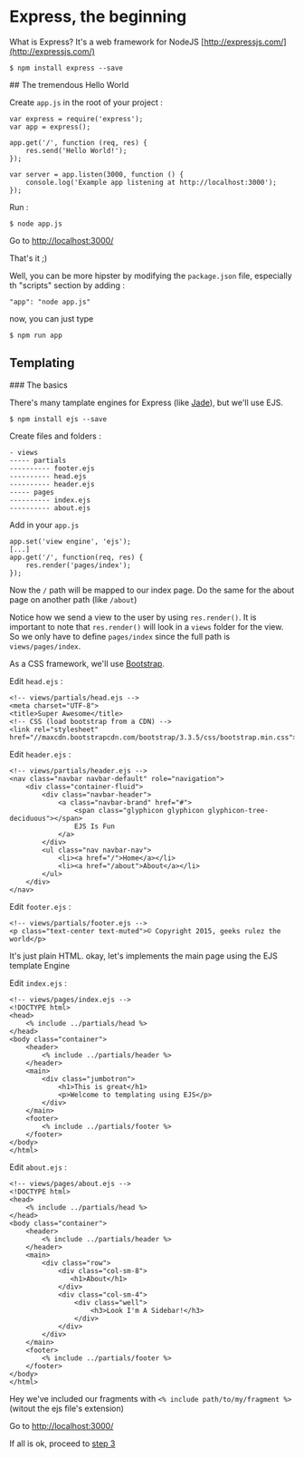 # Express, the beginning

What is Express? It's a web framework for NodeJS [http://expressjs.com/](http://expressjs.com/)

    $ npm install express --save
    
## The tremendous Hello World

Create `app.js` in the root of your project :

    var express = require('express');
    var app = express();
    
    app.get('/', function (req, res) {
        res.send('Hello World!');
    });
    
    var server = app.listen(3000, function () {
        console.log('Example app listening at http://localhost:3000');
    });

Run :

    $ node app.js

Go to [http://localhost:3000/](http://localhost:3000/)

That's it ;)

Well, you can be more hipster by modifying the `package.json` file, especially th "scripts" section by adding : 
    
    "app": "node app.js"
    
now, you can just type 
    
    $ npm run app

## Templating

### The basics 

There's many tamplate engines for Express (like [Jade](http://jade-lang.com/)), but we'll use EJS.

    $ npm install ejs --save

Create files and folders :

    - views
    ----- partials
    ---------- footer.ejs
    ---------- head.ejs
    ---------- header.ejs
    ----- pages
    ---------- index.ejs
    ---------- about.ejs
    
Add in your `app.js` 

    app.set('view engine', 'ejs');
    [...]
    app.get('/', function(req, res) {
        res.render('pages/index');
    });
    
Now the `/` path will be mapped to our index page. Do the same for the about page on another path (like `/about`)

Notice how we send a view to the user by using `res.render()`. It is important to note that `res.render()` will look in 
a `views` folder for the view. So we only have to define `pages/index` since the full path is `views/pages/index`.

As a CSS framework, we'll use [Bootstrap](http://getbootstrap.com/).

Edit `head.ejs` :

    <!-- views/partials/head.ejs -->    
    <meta charset="UTF-8">
    <title>Super Awesome</title>    
    <!-- CSS (load bootstrap from a CDN) -->
    <link rel="stylesheet" href="//maxcdn.bootstrapcdn.com/bootstrap/3.3.5/css/bootstrap.min.css">

Edit `header.ejs` :

    <!-- views/partials/header.ejs -->    
    <nav class="navbar navbar-default" role="navigation">
        <div class="container-fluid">    
            <div class="navbar-header">
                <a class="navbar-brand" href="#">
                    <span class="glyphicon glyphicon glyphicon-tree-deciduous"></span>
                    EJS Is Fun
                </a>
            </div>    
            <ul class="nav navbar-nav">
                <li><a href="/">Home</a></li>
                <li><a href="/about">About</a></li>
            </ul>          
        </div>
    </nav>

Edit `footer.ejs` :

    <!-- views/partials/footer.ejs -->    
    <p class="text-center text-muted">© Copyright 2015, geeks rulez the world</p>

It's just plain HTML. okay, let's implements the main page using the EJS template Engine

Edit `index.ejs` :

    <!-- views/pages/index.ejs -->    
    <!DOCTYPE html>
    <head>
        <% include ../partials/head %>
    </head>
    <body class="container">    
        <header>
            <% include ../partials/header %>
        </header>    
        <main>
            <div class="jumbotron">
                <h1>This is great</h1>
                <p>Welcome to templating using EJS</p>
            </div>
        </main>    
        <footer>
            <% include ../partials/footer %>
        </footer>        
    </body>
    </html>

Edit `about.ejs` : 

    <!-- views/pages/about.ejs -->    
    <!DOCTYPE html>
    <head>
        <% include ../partials/head %>
    </head>
    <body class="container">    
        <header>
            <% include ../partials/header %>
        </header>    
        <main>
            <div class="row">
                <div class="col-sm-8">                
                   <h1>About</h1>                    
                </div>
                <div class="col-sm-4">                    
                    <div class="well">
                        <h3>Look I'm A Sidebar!</h3>
                    </div>    
                </div>
            </div>
        </main>    
        <footer>
            <% include ../partials/footer %>
        </footer>        
    </body>
    </html>


Hey we've included our fragments with `<% include path/to/my/fragment %>` (witout the ejs file's extension)

Go to [http://localhost:3000/](http://localhost:3000/) 

If all is ok, proceed to [step 3](step3.md)